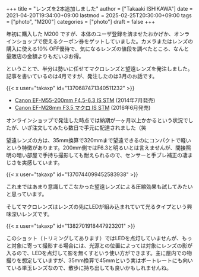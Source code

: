 +++
title = "レンズを2本追加しました"
author = ["Takaaki ISHIKAWA"]
date = 2021-04-20T19:34:00+09:00
lastmod = 2025-02-25T20:30:00+09:00
tags = ["photo", "M200"]
categories = ["photo"]
draft = false
+++

年初に購入した M200 ですが、本体のユーザ登録を済ませたおかげか、オンラインショップで使えるクーポン券をゲットしていました。カメラまたはレンズの購入に使える10% OFF優待で、気になるレンズの値段を調べたところ、なんと量販店の金額よりもだいぶお得。  

ということで、半分は勢いに任せてマクロレンズと望遠レンズを発注しました。記事を書いているのは4月ですが、発注したのは3月のお話です。  

{{< x user="takaxp" id="1370687471340511232" >}}  

-   [Canon EF-M55-200mm F4.5-6.3 IS STM](https://global.canon/ja/c-museum/product/ef433.html) (2014年7月発売)
-   [Canon EF-M28mm F3.5 マクロ IS STM](https://global.canon/ja/c-museum/product/ef456.html) (2016年6月発売)

オンラインショップで発注した時点では納期が一ヶ月以上かかるという状況でしたが、いざ注文してみたら数日で手元に配達されました（笑  

望遠レンズの方は、35mm換算で320mmまで望遠できるのにコンパクトで軽いという特徴があります。200mm側ではF6.3と明るいとは言えませんが、間接照明の暗い部屋で手持ち撮影しても耐えられるので、センサーと手ブレ補正の凄まじさを実感しています。  

{{< x user="takaxp" id="1370744099452583938" >}}  

これまではあまり意識してこなかった望遠レンズによる圧縮効果も試してみたいと思っています。  

そしてマクロレンズはレンズの先にLEDが組み込まれていて光るタイプという興味深いレンズです。  

{{< x user="takaxp" id="1382701918447923201" >}}  

このショット（トリミングしてあります）ではLEDを点灯していませんが、もっと対象に寄って撮影する場合には、光源との位置によっては対象にレンズの影が入るので、LEDを点灯して影を無くすという使い方ができます。主に屋内での物撮りを想定していますが、35mm換算で45mmという実はポートレートにも向いている単玉レンズなので、散歩に持ち出しても良いかもしれませんね。
